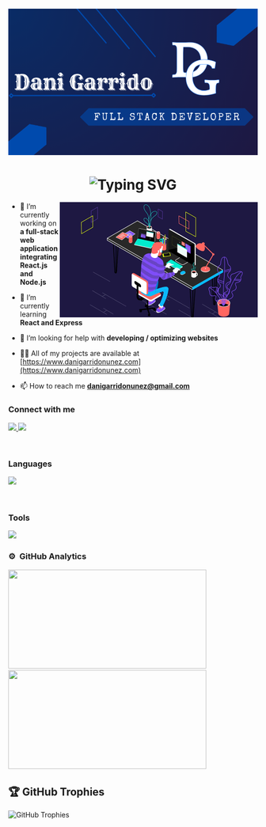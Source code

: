 
![Texto alternativo](./assets/banner.png)

<div align="center">
<h1 align="center">
    <img src="https://readme-typing-svg.herokuapp.com?font=Mochiy+Pop+P+One&size=30&pause=1000&color=004AAD&random=false&width=435&lines=Welcome+to+my+profile%F0%9F%91%8B;Feel+free+to+contact+me!" alt="Typing SVG" />
</h1>
</div>

<img align="right" src="./assets/profile.gif" alt="photo" style="width:400px;" />

- 🔭 I’m currently working on **a full-stack web application integrating React.js and Node.js**

- 🌱 I’m currently learning **React and Express**

- 🤝 I’m looking for help with **developing / optimizing websites**

- 👨‍💻 All of my projects are available at [https://www.danigarridonunez.com](https://www.danigarridonunez.com)

- 📫 How to reach me **danigarridonunez@gmail.com**


### Connect with me
<p align="left">
  <a href="https://www.instagram.com/daaniigarrido/">
    <img src="https://skillicons.dev/icons?i=instagram" />
  </a>
  <a href="https://www.linkedin.com/in/daniel-garrido-nu%C3%B1ez-87b041223/">
    <img src="https://skillicons.dev/icons?i=linkedin" />
  </a>
</p>

<br>

### Languages
<p align="left">
    <img src="https://skillicons.dev/icons?i=html,css,sass,tailwind,js,ts,mongodb,mysql,php,react,nodejs" />
</p>

<br>

### Tools
<p align="left">
    <img src="https://skillicons.dev/icons?i=vscode,figma,git,github,gulp,wordpress&perline=8" />
</p>

### ⚙️ &nbsp;GitHub Analytics

<div align="left">
<a href="https://github.com/DaniGarridoNunez">
    <img height="200px" width="400px" src="https://github-readme-stats-eight-theta.vercel.app/api?username=DaniGarridoNunez&show_icons=true&theme=algolia&include_all_commits=true&count_private=true"/>
    <img height="200px" width="400px" src="https://github-readme-stats-eight-theta.vercel.app/api/top-langs/?username=DaniGarridoNunez&layout=compact&langs_count=8&theme=algolia"/>
</a>
</div>

## 🏆 GitHub Trophies
![GitHub Trophies](https://github-profile-trophy.vercel.app/?username=DaniGarridoNunez&no-frame=false&no-bg=false&margin-w=4)
